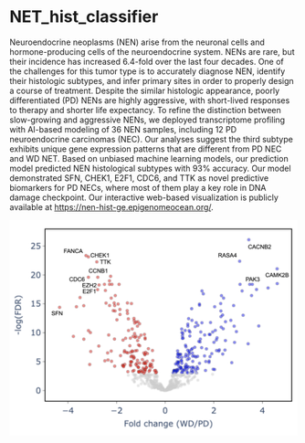 # NET_hist_classifier

Neuroendocrine neoplasms (NEN) arise from the neuronal cells and hormone-producing cells of the neuroendocrine system. NENs are rare, but their incidence has increased 6.4-fold over the last four decades. One of the challenges for this tumor type is to accurately diagnose NEN, identify their histologic subtypes, and infer primary sites in order to properly design a course of treatment. Despite the similar histologic appearance, poorly differentiated (PD) NENs are highly aggressive, with short-lived responses to therapy and shorter life expectancy. To refine the distinction between slow-growing and aggressive NENs, we deployed transcriptome profiling with AI-based modeling of 36 NEN samples, including 12 PD neuroendocrine carcinomas (NEC). Our analyses suggest the third subtype exhibits unique gene expression patterns that are different from PD NEC and WD NET. Based on unbiased machine learning models, our prediction model predicted NEN histological subtypes with 93% accuracy. Our model demonstrated SFN, CHEK1, E2F1, CDC6, and TTK as novel predictive biomarkers for PD NECs, where most of them play a key role in DNA damage checkpoint. Our interactive web-based visualization is publicly available at https://nen-hist-ge.epigenomeocean.org/.

![plot](./nen_hist_volcano.png) 

